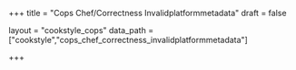 +++
title = "Cops Chef/Correctness Invalidplatformmetadata"
draft = false

layout = "cookstyle_cops"
data_path = ["cookstyle","cops_chef_correctness_invalidplatformmetadata"]

+++

<!-- The content of this page is automatically generated from the
cops_chef_correctness_invalidplatformmetadata.yml file in github.com/chef/cookstyle/docs-chef-io/data/cookstyle. -->
